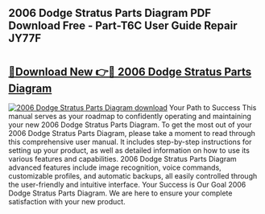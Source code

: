 ## 2006 Dodge Stratus Parts Diagram PDF Download Free - Part-T6C User Guide Repair JY77F

# <h2><a href="http://dflwir.blite.top/?on=2006+Dodge+Stratus+Parts+Diagram">🔗Download New 👉🔴 2006 Dodge Stratus Parts Diagram</a></h2>

[![2006 Dodge Stratus Parts Diagram download](https://i.imgur.com/lujVjoI.png)](http://dflwir.blite.top/?on=2006+Dodge+Stratus+Parts+Diagram)
Your Path to Success This manual serves as your roadmap to confidently operating and maintaining your new 2006 Dodge Stratus Parts Diagram. To get the most out of your 2006 Dodge Stratus Parts Diagram, please take a moment to read through this comprehensive user manual. It includes step-by-step instructions for setting up your product, as well as detailed information on how to use its various features and capabilities. 2006 Dodge Stratus Parts Diagram advanced features include image recognition, voice commands, customizable profiles, and automatic backups, all easily controlled through the user-friendly and intuitive interface. Your Success is Our Goal 2006 Dodge Stratus Parts Diagram. We are here to ensure your complete satisfaction with your new product.
